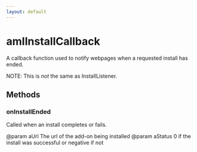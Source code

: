```yaml
---
layout: default
---
```


# amIInstallCallback #

A callback function used to notify webpages when a requested install has
ended.

NOTE: This is *not* the same as InstallListener.


## Methods ##

### onInstallEnded ###

Called when an install completes or fails.

@param  aUrl
        The url of the add-on being installed
@param  aStatus
        0 if the install was successful or negative if not

